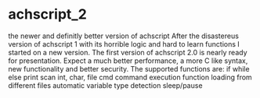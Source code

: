 # achscript_2
the newer and definitly better version of achscript
After the disastereus version of achscript 1 with its horrible logic and hard to learn functions I started on a new version.
The first version of achscript 2.0 is nearly ready for presentation.
Expect a much better performance, a more C like syntax, new functionality and better security.
The supported functions are:
if
while
else
print
scan 
<different math operations>
<data types:>
  int, char, file
cmd command execution
function loading from different files
automatic variable type detection
sleep/pause
 
